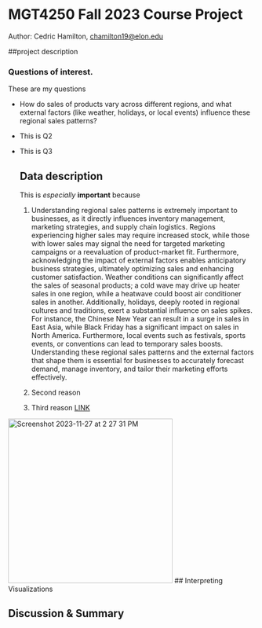 # MGT4250 Fall 2023 Course Project
Author: Cedric Hamilton, chamilton19@elon.edu

##project description
### Questions of interest.
These are my questions
- How do sales of products vary across different regions, and what external factors (like weather, holidays, or local events) influence these regional sales patterns?
- This is Q2
- This is Q3

  ## Data description
  This is *especially* **important** because
  1. Understanding regional sales patterns is extremely important to businesses, as it directly influences inventory management, marketing strategies, and supply chain logistics. Regions experiencing higher sales may require increased stock, while those with lower sales may signal the need for targeted marketing campaigns or a reevaluation of product-market fit. Furthermore, acknowledging the impact of external factors enables anticipatory business strategies, ultimately optimizing sales and enhancing customer satisfaction. Weather conditions can significantly affect the sales of seasonal products; a cold wave may drive up heater sales in one region, while a heatwave could boost air conditioner sales in another. Additionally, holidays, deeply rooted in regional cultures and traditions, exert a substantial influence on sales spikes. For instance, the Chinese New Year can result in a surge in sales in East Asia, while Black Friday has a significant impact on sales in North America. Furthermore, local events such as festivals, sports events, or conventions can lead to temporary sales boosts. Understanding these regional sales patterns and the external factors that shape them is essential for businesses to accurately forecast demand, manage inventory, and tailor their marketing efforts effectively.

  2. Second reason
  3. Third reason [LINK](www.elon.edu)
 <img width="335" alt="Screenshot 2023-11-27 at 2 27 31 PM" src="https://github.com/cedrichamilton/mgt4250test/assets/152214811/e54e64cc-9db4-42bd-8a76-2ddb1b4037ac">
## Interpreting Visualizations

## Discussion & Summary
